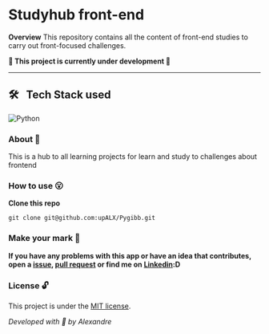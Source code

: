 # Studyhub front-end

**Overview**
This repository contains all the content of front-end studies to carry out front-focused challenges.

**:construction: This project is currently under development :construction:**

---

## 🛠 &nbsp; Tech Stack used 
![Python](https://img.shields.io/badge/-Python-05122A?style=flat&logo=python)&nbsp;


### About :book:
This is a hub to all learning projects for learn and study to challenges about frontend

### How to use :open_mouth:

**Clone this repo**

```
git clone git@github.com:upALX/Pygibb.git
```
### Make your mark :triangular_flag_on_post:      

**If you have any problems with this app or have an idea that contributes, open a [issue](https://github.com/upALX/Pygibb/issues), [pull request](https://github.com/upALX/Pygibb/pulls) or find me on [Linkedin](https://www.linkedin.com/in/upalx/):D**

### License :unlock:

This project is under the [MIT license](https://github.com/upALX/Pygibb/blob/main/LICENSE).

*Developed with :purple_heart: by Alexandre*  
